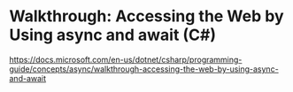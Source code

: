 # Walkthrough: Accessing the Web by Using async and await (C#)

<https://docs.microsoft.com/en-us/dotnet/csharp/programming-guide/concepts/async/walkthrough-accessing-the-web-by-using-async-and-await>
